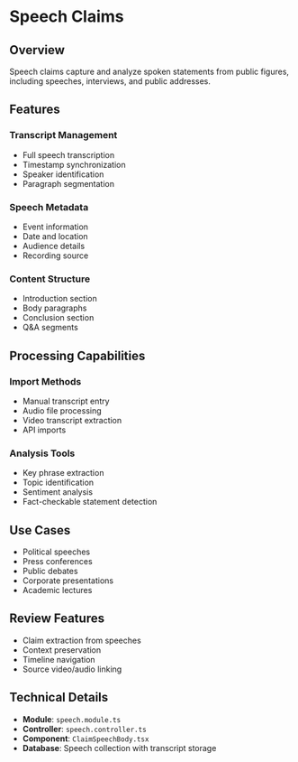 # Speech Claims

## Overview
Speech claims capture and analyze spoken statements from public figures, including speeches, interviews, and public addresses.

## Features

### Transcript Management
- Full speech transcription
- Timestamp synchronization
- Speaker identification
- Paragraph segmentation

### Speech Metadata
- Event information
- Date and location
- Audience details
- Recording source

### Content Structure
- Introduction section
- Body paragraphs
- Conclusion section
- Q&A segments

## Processing Capabilities

### Import Methods
- Manual transcript entry
- Audio file processing
- Video transcript extraction
- API imports

### Analysis Tools
- Key phrase extraction
- Topic identification
- Sentiment analysis
- Fact-checkable statement detection

## Use Cases
- Political speeches
- Press conferences
- Public debates
- Corporate presentations
- Academic lectures

## Review Features
- Claim extraction from speeches
- Context preservation
- Timeline navigation
- Source video/audio linking

## Technical Details
- **Module**: `speech.module.ts`
- **Controller**: `speech.controller.ts`
- **Component**: `ClaimSpeechBody.tsx`
- **Database**: Speech collection with transcript storage